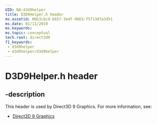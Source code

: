 ```yaml
---
UID: NA:d3d9helper
title: D3D9Helper.h header
ms.assetid: 00b3c8cd-bb57-3e4f-9063-f5f1307a3d51
ms.date: 01/11/2019
ms.keywords: 
ms.topic: conceptual
tech.root: direct3d9
f1_keywords:
 - d3d9helper
 - d3d9helper/d3d9helper
---
```


# D3D9Helper.h header


## -description

This header is used by Direct3D 9 Graphics. For more information, see:

- [Direct3D 9 Graphics](../_direct3d9/index.md)

